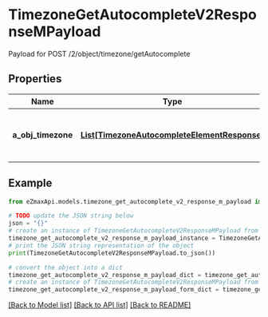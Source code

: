 # TimezoneGetAutocompleteV2ResponseMPayload

Payload for POST /2/object/timezone/getAutocomplete

## Properties

Name | Type | Description | Notes
------------ | ------------- | ------------- | -------------
**a_obj_timezone** | [**List[TimezoneAutocompleteElementResponse]**](TimezoneAutocompleteElementResponse.md) | An array of Timezone autocomplete element response. | 

## Example

```python
from eZmaxApi.models.timezone_get_autocomplete_v2_response_m_payload import TimezoneGetAutocompleteV2ResponseMPayload

# TODO update the JSON string below
json = "{}"
# create an instance of TimezoneGetAutocompleteV2ResponseMPayload from a JSON string
timezone_get_autocomplete_v2_response_m_payload_instance = TimezoneGetAutocompleteV2ResponseMPayload.from_json(json)
# print the JSON string representation of the object
print(TimezoneGetAutocompleteV2ResponseMPayload.to_json())

# convert the object into a dict
timezone_get_autocomplete_v2_response_m_payload_dict = timezone_get_autocomplete_v2_response_m_payload_instance.to_dict()
# create an instance of TimezoneGetAutocompleteV2ResponseMPayload from a dict
timezone_get_autocomplete_v2_response_m_payload_form_dict = timezone_get_autocomplete_v2_response_m_payload.from_dict(timezone_get_autocomplete_v2_response_m_payload_dict)
```
[[Back to Model list]](../README.md#documentation-for-models) [[Back to API list]](../README.md#documentation-for-api-endpoints) [[Back to README]](../README.md)


